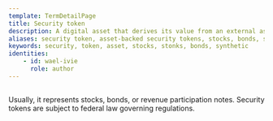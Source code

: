 ```yaml
---
template: TermDetailPage
title: Security token
description: A digital asset that derives its value from an external asset that can be traded.
aliases: security token, asset-backed security tokens, stocks, bonds, synthetic assets
keywords: security, token, asset, stocks, stonks, bonds, synthetic
identities: 
    - id: wael-ivie
      role: author
---
```


##

Usually, it represents stocks, bonds, or revenue participation notes. Security tokens are subject to federal law governing regulations.